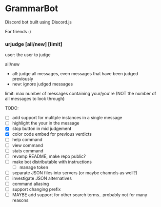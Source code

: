 # GrammarBot

Discord bot built using Discord.js

For friends :)
 
### urjudge <user> [all/new] [limit]
 
user: the user to judge

all/new
- all: judge all messages, even messages that have been judged previously
- new: ignore judged messages

limit: max number of messages containing your/you're (NOT the number of all messages to look through)



TODO:
* [ ] add support for mulitple instances in a single message
* [ ] highlight the your in the message
* [x] stop button in mid judgement
* [x] color code embed for previous verdicts
* [ ] help command
* [ ] view command
* [ ] stats command
* [ ] revamp README, make repo public?
* [ ] make bot distributable with instructions
    * [ ] manage token
* [ ] separate JSON files into servers (or maybe channels as well?)
* [ ] investigate JSON alternatives
* [ ] command aliasing
* [ ] support changing prefix
* [ ] MAYBE add support for other search terms.. probably not for many reasons
